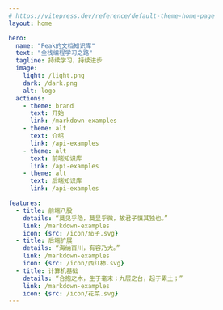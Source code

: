 ```yaml
---
# https://vitepress.dev/reference/default-theme-home-page
layout: home

hero:
  name: "Peak的文档知识库"
  text: "全栈编程学习之路"
  tagline: 持续学习，持续进步
  image:
    light: /light.png
    dark: /dark.png
    alt: logo 
  actions:
    - theme: brand
      text: 开始
      link: /markdown-examples
    - theme: alt
      text: 介绍
      link: /api-examples
    - theme: alt
      text: 前端知识库
      link: /api-examples
    - theme: alt
      text: 后端知识库
      link: /api-examples

features:
  - title: 前端八股
    details: “莫见乎隐，莫显乎微，故君子慎其独也。”
    link: /markdown-examples
    icon: {src: /icon/茄子.svg}
  - title: 后端扩展
    details: “海纳百川，有容乃大。”
    link: /markdown-examples
    icon: {src: /icon/西红柿.svg}
  - title: 计算机基础
    details: “合抱之木，生于毫末；九层之台，起于累土；”
    link: /markdown-examples
    icon: {src: /icon/花菜.svg}
---
```


